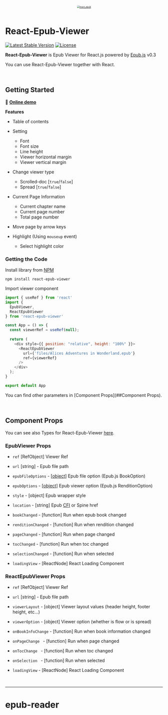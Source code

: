 <div align=center>
    <br />
    <a href="https://github.com/altmshfkgudtjr/react-epub-viewer"><img src="https://user-images.githubusercontent.com/47492535/115026922-02c0be80-9efe-11eb-8c0c-40379e3249d1.png" alt="react_epub" style="zoom:50%;" /></a>
    <br />
    <br />
</div>

# React-Epub-Viewer

[![Latest Stable Version](https://img.shields.io/npm/v/react-epub-viewer.svg?style=for-the-badge)](https://www.npmjs.com/package/react-epub-viewer) [![License](https://img.shields.io/badge/license-mit-red.svg?style=for-the-badge)](https://www.npmjs.com/package/react-epub-viewer) 

**React-Epub-Viewer** is Epub Viewer for React.js powered by [Epub.js](https://github.com/futurepress/epub.js/) v0.3

You can use React-Epub-Viewer together with React. 



<br />



## Getting Started

📢 **[Online demo](https://altmshfkgudtjr.github.io/react-epub-viewer)**

**Features**

- Table of contents
- Setting
  - Font
  - Font size
  - Line height
  - Viewer horizontal margin
  - Viewer vertical margin
- Change viewer type
  - Scrolled-doc [`true`/`false`]
  - Spread [`true`/`false`]

- Current Page Information
  - Current chapter name
  - Current page number
  - Total page number
- Move page by arrow keys
- Highlight (Using `mouseup` event)
  - Select highlight color



### Getting the Code

Install library from [NPM](https://www.npmjs.com/package/react-epub-viewer)

```shell
npm install react-epub-viewer
```

Import viewer component

```javascript
import { useRef } from 'react'
import {
  EpubViewer,
  ReactEpubViewer
} from 'react-epub-viewer'

const App = () => {
  const viewerRef = useRef(null);
  
  return (
    <div style={{ position: "relative", height: "100%" }}>
      <ReactEpubViewer 
        url={'files/Alices Adventures in Wonderland.epub'}
        ref={viewerRef}
      />
    </div>
  );
}

export default App
```

You can find other parameters in [Component Props](##Component Props).



<br />



## Component Props

You can see also Types for React-Epub-Viewer [here](https://github.com/altmshfkgudtjr/react-epub-viewer/blob/main/src/types/index.d.ts).



### EpubViewer Props

- `ref` [RefObject] Viewer Ref

- `url` [string] - Epub file path
- `epubFileOptions` - [[object](http://epubjs.org/documentation/0.3/#book)] Epub file option (Epub.js BookOption)
- `epubOptions` - [[object](http://epubjs.org/documentation/0.3/#rendition)] Epub viewer option (Epub.js RenditionOption)
- `style` - [object] Epub wrapper style
- `location` - [string] Epub [CFI](http://idpf.org/epub/linking/cfi/epub-cfi.html) or Spine href
- `bookChanged` - [function]  Run when epub book changed
- `renditionChanged` - [function] Run when rendition changed
- `pageChanged` - [function] Run when page changed
- `tocChanged` - [function] Run when toc changed
- `selectionChanged` - [function] Run when selected
- `loadingView` - [ReactNode] React Loading Component



### ReactEpubViewer Props

- `ref` [RefObject] Viewer Ref

- `url` [string] - Epub file path
- `viewerLayout` - [object] Viewer layout values (header height, footer height, etc...)
- `viewerOption` - [object] Viewer option (whether is flow or is spread)
- `onBookInfoChange` - [function] Run when book information changed
- `onPageChange ` - [function] Run when page changed
- `onTocChange ` - [function] Run when toc changed
- `onSelection ` - [function] Run when selected
- `loadingView` - [ReactNode] React Loading Component



<br />



---



# epub-reader
